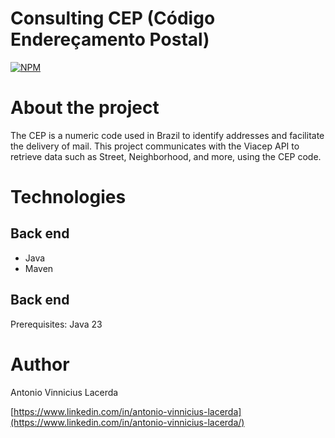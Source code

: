# Consulting CEP (Código Endereçamento Postal)
[![NPM](https://img.shields.io/npm/l/react)](https://github.com/lacerdence/snake-game/blob/main/LICENSE) 

# About the project
The CEP is a numeric code used in Brazil to identify addresses and facilitate the delivery of mail. This project communicates with the Viacep API to retrieve data such as Street, Neighborhood, and more, using the CEP code.

# Technologies
## Back end
- Java
- Maven

## Back end
Prerequisites: Java 23

# Author

Antonio Vinnicius Lacerda

[https://www.linkedin.com/in/antonio-vinnicius-lacerda](https://www.linkedin.com/in/antonio-vinnicius-lacerda/)
